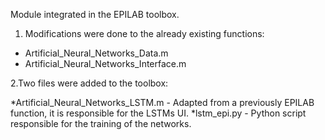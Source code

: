 Module integrated in the EPILAB toolbox.

1. Modifications were done to the already existing functions:

  * Artificial_Neural_Networks_Data.m
  * Artificial_Neural_Networks_Interface.m


2.Two files were added to the toolbox:

  *Artificial_Neural_Networks_LSTM.m - Adapted from a previously EPILAB function, it is responsible for the LSTMs UI.
  *lstm_epi.py - Python script responsible for the training of the networks.

